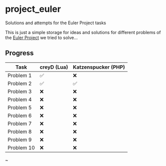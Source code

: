 # project_euler
Solutions and attempts for the Euler Project tasks

This is just a simple storage for ideas and solutions for different problems of the [Euler Project](https://projecteuler.net/) we tried to solve...

## Progress

Task | creyD (Lua) | Katzenspucker (PHP)
------------ | ------------- | -------------
Problem 1 | :white_check_mark: | :x:
Problem 2 | :white_check_mark: | :white_check_mark:
Problem 3 | :x: | :x:
Problem 4 | :x: | :x:
Problem 5 | :x: | :x:
Problem 6 | :x: | :x:
Problem 7 | :x: | :x:
Problem 8 | :x: | :x:
Problem 9 | :x: | :x:
Problem 10 | :x: | :x:


~

